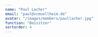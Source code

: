 ```yaml
---
name: "Paul Lacher"
email: "paul@vcmuellheim.de"
avatar: "/images/members/paullacher.jpg"
function: "Beisitzer"
sortorder: 4
---
```

